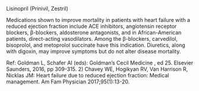 Lisinopril (Prinivil, Zestril)

Medications shown to improve mortality in patients with heart failure with a reduced ejection fraction include ACE inhibitors, angiotensin receptor blockers, β-blockers, aldosterone antagonists, and in African-American patients, direct-acting vasodilators. Among the β-blockers, carvedilol, bisoprolol, and metoprolol succinate have this indication. Diuretics, along with digoxin, may improve symptoms but do not alter disease mortality.

Ref: Goldman L, Schafer AI (eds): Goldman’s Cecil Medicine , ed 25. Elsevier Saunders, 2016, pp 309-315.  2) Chavey WE, Hogikyan RV, Van Harrison R, Nicklas JM: Heart failure due to reduced ejection fraction: Medical management. Am Fam Physician 2017;95(1):13-20.